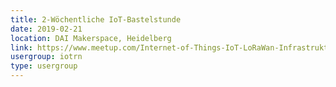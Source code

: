 ```yaml
---
title: 2-Wöchentliche IoT-Bastelstunde
date: 2019-02-21
location: DAI Makerspace, Heidelberg
link: https://www.meetup.com/Internet-of-Things-IoT-LoRaWan-Infrastruktur-4-RheinNeckar/events/cmbzlqyzdbcc/
usergroup: iotrn
type: usergroup
---
```

